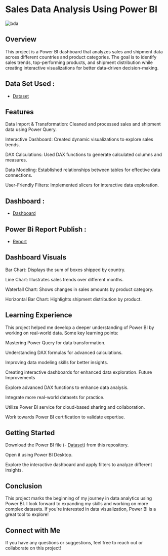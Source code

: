# Sales Data Analysis Using Power BI
![bda](https://github.com/user-attachments/assets/7f04dd29-6eda-42c5-83ed-78360ad394a5)


## Overview

This project is a Power BI dashboard that analyzes sales and shipment data across different countries and product categories. The goal is to identify sales trends, top-performing products, and shipment distribution while creating interactive visualizations for better data-driven decision-making.

## Data Set Used : 
- <a href="https://github.com/SharafatAhmed/Data-Analytics/blob/main/sample-data_creating-BI.xlsx">Dataset</a>

## Features

Data Import & Transformation: Cleaned and processed sales and shipment data using Power Query.

Interactive Dashboard: Created dynamic visualizations to explore sales trends.

DAX Calculations: Used DAX functions to generate calculated columns and measures.

Data Modeling: Established relationships between tables for effective data connections.

User-Friendly Filters: Implemented slicers for interactive data exploration.

## Dashboard :
- <a href="https://github.com/SharafatAhmed/Data-Analytics/commit/6d168e7b48e0730829d2ca1a7e4ee6300f359d0b">Dashboard</a>

## Power Bi Report Publish :
- <a href="https://app.powerbi.com/links/aVMmHc0YZ_?ctid=0f09ffc7-dd3a-49a2-bbb2-c3576bec8012&pbi_source=linkShare">Report</a>
## Dashboard Visuals

Bar Chart: Displays the sum of boxes shipped by country.

Line Chart: Illustrates sales trends over different months.

Waterfall Chart: Shows changes in sales amounts by product category.

Horizontal Bar Chart: Highlights shipment distribution by product.
## Learning Experience

This project helped me develop a deeper understanding of Power BI by working on real-world data. Some key learning points:

Mastering Power Query for data transformation.

Understanding DAX formulas for advanced calculations.

Improving data modeling skills for better insights.

Creating interactive dashboards for enhanced data exploration.
Future Improvements

Explore advanced DAX functions to enhance data analysis.

Integrate more real-world datasets for practice.

Utilize Power BI service for cloud-based sharing and collaboration.

Work towards Power BI certification to validate expertise.

## Getting Started

Download the Power BI file (- <a href="https://github.com/SharafatAhmed/Data-Analytics/blob/main/sample-data_creating-BI.xlsx">Dataset</a>) from this repository.

Open it using Power BI Desktop.

Explore the interactive dashboard and apply filters to analyze different insights.
## Conclusion

This project marks the beginning of my journey in data analytics using Power BI. I look forward to expanding my skills and working on more complex datasets. If you're interested in data visualization, Power BI is a great tool to explore!
## Connect with Me

If you have any questions or suggestions, feel free to reach out or collaborate on this project!

